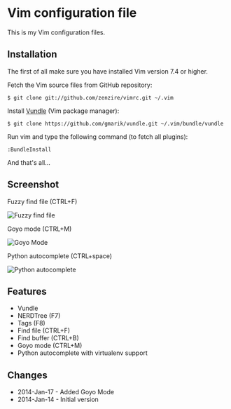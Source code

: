 Vim configuration file
======================

This is my Vim configuration files. 


Installation
------------

The first of all make sure you have installed Vim version 7.4 or higher.

Fetch the Vim source files from GitHub repository:

``
$ git clone git://github.com/zenzire/vimrc.git ~/.vim
``

Install [Vundle](https://github.com/gmarik/vundle) (Vim package manager):

``
$ git clone https://github.com/gmarik/vundle.git ~/.vim/bundle/vundle
``

Run vim and type the following command (to fetch all plugins):

``
:BundleInstall
``

And that's all... 

Screenshot
----------

Fuzzy find file (CTRL+F)

![Fuzzy find file](https://raw.github.com/zenzire/vimrc/master/screenshot_findfile.png)

Goyo mode (CTRL+M)

![Goyo Mode](https://raw.github.com/zenzire/vimrc/master/screenshot_goyomode.png)

Python autocomplete (CTRL+space)

![Python autocomplete](https://raw.github.com/zenzire/vimrc/master/screenshot_python.png)

Features
--------

* Vundle
* NERDTree (F7)
* Tags (F8)
* Find file (CTRL+F)
* Find buffer (CTRL+B) 
* Goyo mode (CTRL+M)
* Python autocomplete with virtualenv support


Changes
-------

* 2014-Jan-17 - Added Goyo Mode
* 2014-Jan-14 - Initial version
